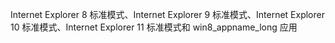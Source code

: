 Internet Explorer 8 标准模式、Internet Explorer 9 标准模式、Internet Explorer 10 标准模式、Internet Explorer 11 标准模式和 win8_appname_long 应用